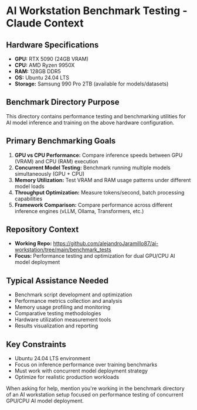 # AI Workstation Benchmark Testing - Claude Context

## Hardware Specifications
- **GPU:** RTX 5090 (24GB VRAM)
- **CPU:** AMD Ryzen 9950X
- **RAM:** 128GB DDR5 
- **OS:** Ubuntu 24.04 LTS
- **Storage:** Samsung 990 Pro 2TB (available for models/datasets)

## Benchmark Directory Purpose
This directory contains performance testing and benchmarking utilities for AI model inference and training on the above hardware configuration.

## Primary Benchmarking Goals
1. **GPU vs CPU Performance:** Compare inference speeds between GPU (VRAM) and CPU (RAM) execution
2. **Concurrent Model Testing:** Benchmark running multiple models simultaneously (GPU + CPU)
3. **Memory Utilization:** Test VRAM and RAM usage patterns under different model loads
4. **Throughput Optimization:** Measure tokens/second, batch processing capabilities
5. **Framework Comparison:** Compare performance across different inference engines (vLLM, Ollama, Transformers, etc.)

## Repository Context
- **Working Repo:** https://github.com/alejandroJaramillo87/ai-workstation/tree/main/benchmark_tests
- **Focus:** Performance testing and optimization for dual GPU/CPU AI model deployment

## Typical Assistance Needed
- Benchmark script development and optimization
- Performance metrics collection and analysis
- Memory usage profiling and monitoring
- Comparative testing methodologies
- Hardware utilization measurement tools
- Results visualization and reporting

## Key Constraints
- Ubuntu 24.04 LTS environment
- Focus on inference performance over training benchmarks
- Must work with concurrent model deployment strategy
- Optimize for realistic production workloads

When asking for help, mention you're working in the benchmark directory of an AI workstation setup focused on performance testing of concurrent GPU/CPU AI model deployment.